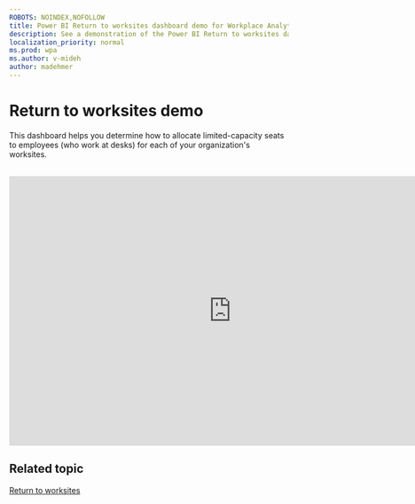 ```yaml
---
ROBOTS: NOINDEX,NOFOLLOW
title: Power BI Return to worksites dashboard demo for Workplace Analytics
description: See a demonstration of the Power BI Return to worksites dashboard
localization_priority: normal 
ms.prod: wpa
ms.author: v-mideh
author: madehmer
---
```

# Return to worksites demo

This dashboard helps you determine how to allocate limited-capacity seats to employees (who work at desks) for each of your organization's worksites.

<br>
<iframe width="800" height="486" src="https://msit.powerbi.com/view?r=eyJrIjoiZjYxYWIwZGQtZGE0Ni00YjMyLWExZTQtMWJlY2M3ODYyZWE5IiwidCI6IjcyZjk4OGJmLTg2ZjEtNDFhZi05MWFiLTJkN2NkMDExZGI0NyIsImMiOjV9&embedImagePlaceholder=true&pageName=ReportSection" frameborder="0" allowFullScreen="true"></iframe>

## Related topic

[Return to worksites](../tutorials/power-bi-return-tw.md)
